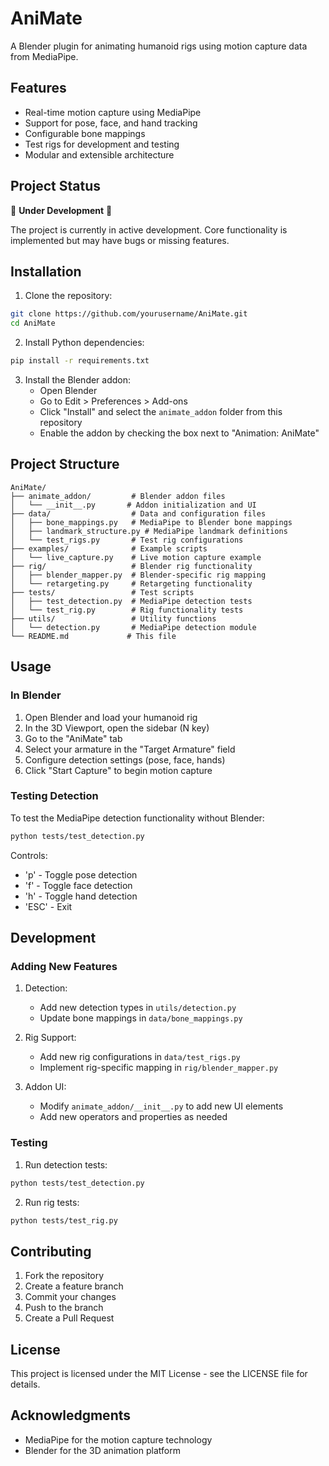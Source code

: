 # AniMate

A Blender plugin for animating humanoid rigs using motion capture data from MediaPipe.

## Features

- Real-time motion capture using MediaPipe
- Support for pose, face, and hand tracking
- Configurable bone mappings
- Test rigs for development and testing
- Modular and extensible architecture

## Project Status

🚧 **Under Development** 🚧

The project is currently in active development. Core functionality is implemented but may have bugs or missing features.

## Installation

1. Clone the repository:
```bash
git clone https://github.com/yourusername/AniMate.git
cd AniMate
```

2. Install Python dependencies:
```bash
pip install -r requirements.txt
```

3. Install the Blender addon:
   - Open Blender
   - Go to Edit > Preferences > Add-ons
   - Click "Install" and select the `animate_addon` folder from this repository
   - Enable the addon by checking the box next to "Animation: AniMate"

## Project Structure

```
AniMate/
├── animate_addon/         # Blender addon files
│   └── __init__.py       # Addon initialization and UI
├── data/                  # Data and configuration files
│   ├── bone_mappings.py   # MediaPipe to Blender bone mappings
│   ├── landmark_structure.py # MediaPipe landmark definitions
│   └── test_rigs.py       # Test rig configurations
├── examples/              # Example scripts
│   └── live_capture.py    # Live motion capture example
├── rig/                   # Blender rig functionality
│   ├── blender_mapper.py  # Blender-specific rig mapping
│   └── retargeting.py     # Retargeting functionality
├── tests/                 # Test scripts
│   ├── test_detection.py  # MediaPipe detection tests
│   └── test_rig.py        # Rig functionality tests
├── utils/                 # Utility functions
│   └── detection.py       # MediaPipe detection module
└── README.md             # This file
```

## Usage

### In Blender

1. Open Blender and load your humanoid rig
2. In the 3D Viewport, open the sidebar (N key)
3. Go to the "AniMate" tab
4. Select your armature in the "Target Armature" field
5. Configure detection settings (pose, face, hands)
6. Click "Start Capture" to begin motion capture

### Testing Detection

To test the MediaPipe detection functionality without Blender:

```bash
python tests/test_detection.py
```

Controls:
- 'p' - Toggle pose detection
- 'f' - Toggle face detection
- 'h' - Toggle hand detection
- 'ESC' - Exit

## Development

### Adding New Features

1. Detection:
   - Add new detection types in `utils/detection.py`
   - Update bone mappings in `data/bone_mappings.py`

2. Rig Support:
   - Add new rig configurations in `data/test_rigs.py`
   - Implement rig-specific mapping in `rig/blender_mapper.py`

3. Addon UI:
   - Modify `animate_addon/__init__.py` to add new UI elements
   - Add new operators and properties as needed

### Testing

1. Run detection tests:
```bash
python tests/test_detection.py
```

2. Run rig tests:
```bash
python tests/test_rig.py
```

## Contributing

1. Fork the repository
2. Create a feature branch
3. Commit your changes
4. Push to the branch
5. Create a Pull Request

## License

This project is licensed under the MIT License - see the LICENSE file for details.

## Acknowledgments

- MediaPipe for the motion capture technology
- Blender for the 3D animation platform
